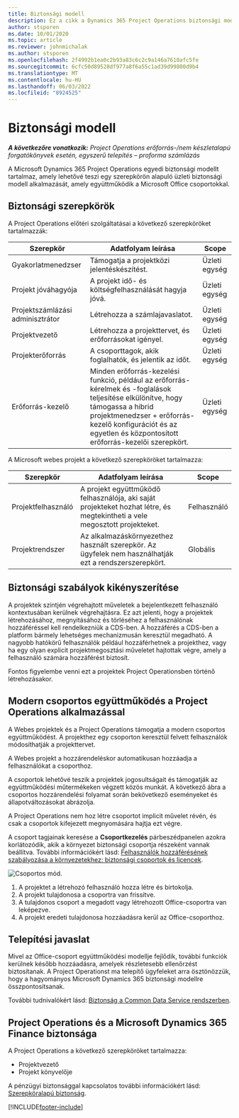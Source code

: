 ```yaml
---
title: Biztonsági modell
description: Ez a cikk a Dynamics 365 Project Operations biztonsági modelljéről nyújt információkat.
author: stsporen
ms.date: 10/01/2020
ms.topic: article
ms.reviewer: johnmichalak
ms.author: stsporen
ms.openlocfilehash: 2f4992b1ea0c2b93a83c6c2c9a146a7610afc5fe
ms.sourcegitcommit: 6cfc50d89528df977a8f6a55c1ad39d99800d9b4
ms.translationtype: MT
ms.contentlocale: hu-HU
ms.lasthandoff: 06/03/2022
ms.locfileid: "8924525"
---
```

# <a name="security-model"></a>Biztonsági modell

_**A következőre vonatkozik:** Project Operations erőforrás-/nem készletalapú forgatókönyvek esetén, egyszerű telepítés – proforma számlázás_



A Microsoft Dynamics 365 Project Operations egyedi biztonsági modellt tartalmaz, amely lehetővé teszi egy szerepkörön alapuló üzleti biztonsági modell alkalmazását, amely együttműködik a Microsoft Office csoportokkal. 


## <a name="security-roles"></a>Biztonsági szerepkörök
A Project Operations előtéri szolgáltatásai a következő szerepköröket tartalmazzák:

| Szerepkör                          | Adatfolyam leírása                                                                                                                                                                 | Scope |
|-------------------------------|-----------------------------------------------------------------------------------------------------------------------------------------------------------------------------|------|
| Gyakorlatmenedzser              | Támogatja a projektközi jelentéskészítést.                                                                                                            | Üzleti egység              |
| Projekt jóváhagyója              | A projekt idő- és költségfelhasználását hagyja jóvá.                                                                                                                              | Üzleti egység |
| Projektszámlázási adminisztrátor | Létrehozza a számlajavaslatot.                                                                                                                                                 | Üzleti egység |
| Projektvezető               | Létrehozza a projekttervet, és erőforrásokat igényel.                                                                                                                              | Üzleti egység |
| Projekterőforrás              | A csoporttagok, akik foglalhatók, és jelentik az időt.                                                                                                          | Üzleti egység|
| Erőforrás-kezelő              | Minden erőforrás-kezelési funkció, például az erőforrás-kérelmek és -foglalások teljesítése elkülönítve, hogy támogassa a hibrid projektmenedzser + erőforrás-kezelő konfigurációt és az egyetlen és központosított erőforrás-kezelői szerepkört. | Üzleti egység |


A Microsoft webes projekt a következő szerepköröket tartalmazza:

| Szerepkör           | Adatfolyam leírása                                                                                                        | Scope  |
|----------------|--------------------------------------------------------------------------------------------------------------------|--------|
| Projektfelhasználó   | A projekt együttműködő felhasználója, aki saját projekteket hozhat létre, és megtekintheti a vele megosztott projekteket. | Felhasználó   |
| Projektrendszer | Az alkalmazáskörnyezethez használt szerepkör. Az ügyfelek nem használhatják ezt a rendszerszerepkört.                                    | Globális |

## <a name="security-enforcement"></a>Biztonsági szabályok kikényszerítése
A projektek szintjén végrehajtott műveletek a bejelentkezett felhasználó kontextusában kerülnek végrehajtásra. Ez azt jelenti, hogy a projektek létrehozásához, megnyitásához és törléséhez a felhasználónak hozzáféréssel kell rendelkezniük a CDS-ben. A hozzáférés a CDS-ben a platform bármely lehetséges mechanizmusán keresztül megadható. A nagyobb hatókörű felhasználók például hozzáférhetnek a projekthez, vagy ha egy olyan explicit projektmegosztási műveletet hajtottak végre, amely a felhasználó számára hozzáférést biztosít.

Fontos figyelembe venni ezt a projektek Project Operationsben történő létrehozásakor.

## <a name="modern-group-collaboration-with-project-operations"></a>Modern csoportos együttműködés a Project Operations alkalmazással
A Webes projektek és a Project Operations támogatja a modern csoportos együttműködést. A projekthez egy csoporton keresztül felvett felhasználók módosíthatják a projekttervet.

A Webes projekt a hozzárendeléskor automatikusan hozzáadja a felhasználókat a csoporthoz.

A csoportok lehetővé teszik a projektek jogosultságait és támogatják az együttműködési műtermékeken végzett közös munkát. A következő ábra a csoportos hozzárendelési folyamat során bekövetkező eseményeket és állapotváltozásokat ábrázolja.

A Project Operations nem hoz létre csoportot implicit művelet révén, és csak a csoportok kifejezett megnyomására hajtja ezt végre.

A csoport tagjainak keresése a **Csoportkezelés** párbeszédpanelen azokra korlátozódik, akik a környezet biztonsági csoportja részeként vannak beállítva. További információkért lásd: [Felhasználók hozzáférésének szabályozása a környezetekhez: biztonsági csoportok és licencek](/power-platform/admin/control-user-access).

![Csoportos mód.](./media/groupsmode.png)

1. A projektet a létrehozó felhasználó hozza létre és birtokolja.
2. A projekt tulajdonosa a csoportra van frissítve.
3. A tulajdonos csoport a megadott vagy létrehozott Office-csoportra van leképezve.
4. A projekt eredeti tulajdonosa hozzáadásra kerül az Office-csoporthoz.

## <a name="deployment-recommendation"></a>Telepítési javaslat
Mivel az Office-csoport együttműködési modellje fejlődik, további funkciók kerülnek később hozzáadásra, amelyek részletesebb ellenőrzést biztosítanak. A Project Operationst ma telepítő ügyfeleket arra ösztönözzük, hogy a hagyományos Microsoft Dynamics 365 biztonsági modellre összpontosítsanak.

További tudnivalókért lásd: [Biztonság a Common Data Service rendszerben](/power-platform/admin/wp-security).

## <a name="project-operations-and-microsoft-dynamics-365-finance-security"></a>Project Operations és a Microsoft Dynamics 365 Finance biztonsága
A Project Operations a következő szerepköröket tartalmazza:

- Projektvezető
- Projekt könyvelője

A pénzügyi biztonsággal kapcsolatos további információkért lásd: [Szerepköralapú biztonság](/dynamics365/fin-ops-core/dev-itpro/sysadmin/role-based-security).




[!INCLUDE[footer-include](../includes/footer-banner.md)]